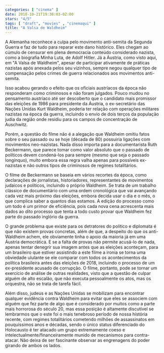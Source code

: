 ```yaml
---
categories: [ "cinema" ]
date: 2018-10-21T19:38:03-02:00
stars: "4/5"
tags: [ "draft", "movies" , "cinemaqui" ]
title: "A Valsa de Waldheim"
---
```

A Alemanha reconhece a culpa pelo movimento anti-semita da Segunda Guerra e faz de tudo para reparar este dano histórico. Eles chegam ao cúmulo de censurar em plena democracia conteúdo considerado nazista, como a biografia Minha Luta, de Adolf Hitler. Já a Áustria, como visto aqui, em "A Valsa de Waldheim", apesar de participar ativamente de práticas nazistas após anexada pelos seu vizinhos, sempre negou qualquer tipo de compensação pelos crimes de guerra relacionados aos movimentos anti-semita.

Isso acabou gerando o efeito que os oficiais austríacos da época não responderam como criminosos e não foram julgados. Pouco mudou no pensamento austríaco até ser descoberto que o candidato mais promissor das eleições de 1986 para presidente da Áustria, o ex-secretário das Nações Unidas Kurt Waldheim, poderia ter relação com operações militares nazistas na época da guerra, incluindo o envio de dois terços da população judia da região onde residiu para os campos de concentração de Auschwitz.

Porém, a questão do filme não é a alegação que Waldheim omitiu fatos sobre o seu passado ou se hoje (década de 80) possuiria ligações com movimentos neo-nazistas. Nada disso importa para a documentarista Ruth Beckermann, que parece tomar como valor absoluto que o passado de políticos devem condená-los para sempre (mesmo que seja o passado longínquo), muito embora essa regra valha apenas para possíveis ex-nazistas e não outros tipos de criminosos de regimes totalitários.

O filme de Beckermann se baseia em vários recortes da época, como declarações de jornalistas, historiadores, representantes de movimentos judaicos e políticos, incluindo o próprio Waldheim. Se trata de um trabalho clássico de documentário com uma ordem cronológica que vai avançando cada vez mais próximo das eleições, embora decida usar o dia e o mês, o que complica saber a quantos dias estamos. A edição do processo como um todo é um primor de eficiência, pois cada nova cena acrescenta mais dados ao dito processo que tenta a todo custo provar que Waldheim fez parte do passado inglório da guerra.

O grande problema que existe para os detratores do político e diplomata é que não existem provas concretas, além de que, a despeito do que os anti-Waldheim achem, ele obviamente tinha o apoio da maioria já em uma Áustria democrática. E se a falta de provas não permite acusá-lo de nada, apenas tentar denegrir sua imagem antes que as eleições aconteçam, para um brasileiro que estiver assistindo a este filme a ironia se torna uma obviedade ululante se ele comparar com todos os acontecimentos da política brasileira antes das eleições de 2018, incluindo o processo de um ex-presidente acusado de corrupção. O filme, portanto, pode se tornar um exercício de análise de outras realidades, visto que a questão de culpar alguém de alto escalão, que não executa pessoalmente os atos, mas os orquestra, não se trata de tarefa fácil.

Além disso, judeus e as Nações Unidas se mobilizam para encontrar qualquer evidência contra Waldheim para evitar que eles se associem com alguém que fez parte de algo que é considerado por muitos como a parte mais horrorosa do século 20, mas essa posição é altamente discutível se lembrarmos que o este foi o mais tenebroso período de nossa história recente, com regimes totalitários cometendo milhões de assassinatos em pouquíssimos anos e décadas, sendo o único status diferenciado do Holocausto é ter atacado um grupo extremamente coeso e intelectualmente/financeiramente munido de mecanismos para contra-atacar. Não deixa de ser fascinante observar as engrenagens do poder girando de ambos os lados.
